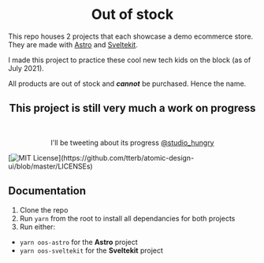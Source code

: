 
<div align="center">
<h1>Out of stock</h1>
</div>

This repo houses 2 projects that each showcase a demo ecommerce store. They are made with [Astro](https://astro.build/) and [Sveltekit](https://kit.svelte.dev/).

I made this project to practice these cool new tech kids on the block (as of July 2021).

All products are out of stock and **_cannot_** be purchased. Hence the name.

<div align="center">
<h2>This project is still very much a work on progress</h2>
<br>
<p>I'll be tweeting about its progress <a href="https://twitter.com/studio_hungry">@studio_hungry</a></p>
</div>

[![MIT License](https://img.shields.io/apm/l/atomic-design-ui.svg?)](https://github.com/tterb/atomic-design-ui/blob/master/LICENSEs)


## Documentation

1. Clone the repo
1. Run `yarn` from the root to install all dependancies for both projects
1. Run either:
* `yarn oos-astro` for the **Astro** project
* `yarn oos-sveltekit` for the **Sveltekit** project



